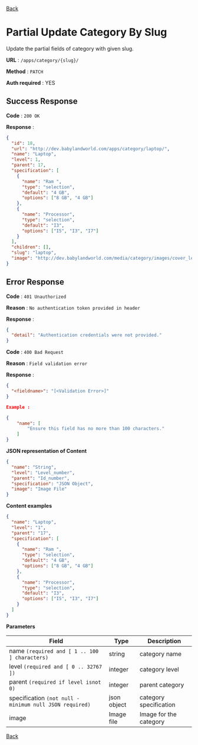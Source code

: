 [Back](../README.md)

# Partial Update Category By Slug

Update the partial fields of category with given slug.

**URL** : `/apps/category/{slug}/`

**Method** : `PATCH`

**Auth required** : YES

## Success Response

**Code** : `200 OK`

**Response** :

```json
{
  "id": 18,
  "url": "http://dev.babylandworld.com/apps/category/laptop/",
  "name": "Laptop",
  "level": 1,
  "parent": 17,
  "specification": [
    {
      "name": "Ram ",
      "type": "selection",
      "default": "4 GB",
      "options": ["8 GB", "4 GB"]
    },
    {
      "name": "Processor",
      "type": "selection",
      "default": "I3",
      "options": ["I5", "I3", "I7"]
    }
  ],
  "children": [],
  "slug": "laptop",
  "image": "http://dev.babylandworld.com/media/category/images/cover_letter_of.com.np.jpg"
}
```

## Error Response

**Code** : `401 Unauthorized`

**Reason** : `No authentication token provided in header`

**Response** :

```json
{
  "detail": "Authentication credentials were not provided."
}
```

**Code** : `400 Bad Request`

**Reason** : `Field validation error`

**Response** :

```json
{
  "<fieldname>": "[<Validation Error>]"
}
```

```json
Example :

{
    "name": [
        "Ensure this field has no more than 100 characters."
    ]
}
```

**JSON representation of Content**

```json
{
  "name": "String",
  "level": "Level_number",
  "parent": "Id_number",
  "specification": "JSON Object",
  "image": "Image File"
}
```

**Content examples**

```json
{
  "name": "Laptop",
  "level": "1",
  "parent": "17",
  "specification": [
    {
      "name": "Ram ",
      "type": "selection",
      "default": "4 GB",
      "options": ["8 GB", "4 GB"]
    },
    {
      "name": "Processor",
      "type": "selection",
      "default": "I3",
      "options": ["I5", "I3", "I7"]
    }
  ]
}
```

**Parameters**

| Field                                                   | Type        | Description            |
| ------------------------------------------------------- | ----------- | ---------------------- |
| name `(required and [ 1 .. 100 ] characters)`           | string      | category name          |
| level `(required and [ 0 .. 32767 ])`                   | integer     | category level         |
| parent `(required if level isnot 0)`                    | integer     | parent category        |
| specification `(not null - minimum null JSON required)` | json object | category specification |
| image                                                   | Image file  | Image for the category |

[Back](../README.md)
